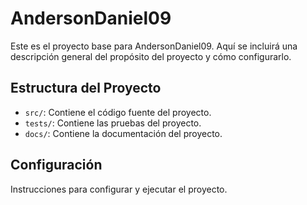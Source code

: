# AndersonDaniel09

Este es el proyecto base para AndersonDaniel09. Aquí se incluirá una descripción general del propósito del proyecto y cómo configurarlo.

## Estructura del Proyecto

- `src/`: Contiene el código fuente del proyecto.
- `tests/`: Contiene las pruebas del proyecto.
- `docs/`: Contiene la documentación del proyecto.

## Configuración

Instrucciones para configurar y ejecutar el proyecto.

